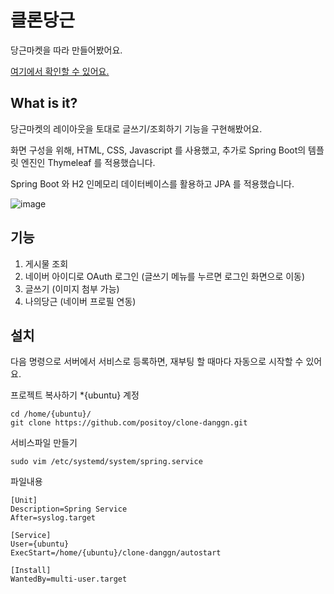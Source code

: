 # 클론당근

당근마켓을 따라 만들어봤어요.

[여기에서 확인할 수 있어요.](http://ec2-15-164-228-162.ap-northeast-2.compute.amazonaws.com:8080/goods)

## What is it?

당근마켓의 레이아웃을 토대로 글쓰기/조회하기 기능을 구현해봤어요.

화면 구성을 위해, HTML, CSS, Javascript 를 사용했고, 추가로 Spring Boot의 템플릿 엔진인 Thymeleaf 를 적용했습니다.

Spring Boot 와 H2 인메모리 데이터베이스를 활용하고 JPA 를 적용했습니다.

![image](https://user-images.githubusercontent.com/7664099/87956139-a143fe80-cae9-11ea-92bd-fbc510f96f59.png)

## 기능

1. 게시물 조회
2. 네이버 아이디로 OAuth 로그인 (글쓰기 메뉴를 누르면 로그인 화면으로 이동)
3. 글쓰기 (이미지 첨부 가능)
4. 나의당근 (네이버 프로필 연동)

## 설치

다음 명령으로 서버에서 서비스로 등록하면, 재부팅 할 때마다 자동으로 시작할 수 있어요.

프로젝트 복사하기 *{ubuntu} 계정

    cd /home/{ubuntu}/
    git clone https://github.com/positoy/clone-danggn.git
    

서비스파일 만들기

    sudo vim /etc/systemd/system/spring.service
    
파일내용

    [Unit]
    Description=Spring Service
    After=syslog.target
    
    [Service]
    User={ubuntu}
    ExecStart=/home/{ubuntu}/clone-danggn/autostart
    
    [Install]
    WantedBy=multi-user.target

